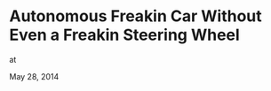 # Autonomous Freakin Car Without Even a Freakin Steering Wheel







at

May 28, 2014















